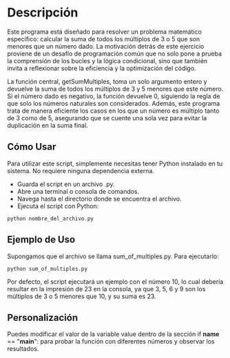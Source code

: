 # Descripción

Este programa está diseñado para resolver un problema matemático específico: calcular la suma de todos los múltiplos de 3 o 5 que son menores que un número dado. La motivación detrás de este ejercicio proviene de un desafío de programación común que no solo pone a prueba la comprensión de los bucles y la lógica condicional, sino que también invita a reflexionar sobre la eficiencia y la optimización del código.

La función central, getSumMultiples, toma un solo argumento entero y devuelve la suma de todos los múltiplos de 3 y 5 menores que este número. Si el número dado es negativo, la función devuelve 0, siguiendo la regla de que solo los números naturales son considerados. Además, este programa trata de manera eficiente los casos en los que un número es múltiplo tanto de 3 como de 5, asegurando que se cuente una sola vez para evitar la duplicación en la suma final.

## Cómo Usar

Para utilizar este script, simplemente necesitas tener Python instalado en tu sistema. No requiere ninguna dependencia externa.

* Guarda el script en un archivo .py.
* Abre una terminal o consola de comandos.
* Navega hasta el directorio donde se encuentra el archivo.
* Ejecuta el script con Python:
  
```
python nombre_del_archivo.py
```

## Ejemplo de Uso

Supongamos que el archivo se llama sum_of_multiples.py. Para ejecutarlo:

```
python sum_of_multiples.py
```

Por defecto, el script ejecutará un ejemplo con el número 10, lo cual debería resultar en la impresión de 23 en la consola, ya que 3, 5, 6 y 9 son los múltiplos de 3 o 5 menores que 10, y su suma es 23.

## Personalización

Puedes modificar el valor de la variable value dentro de la sección if __name__ == "__main__": para probar la función con diferentes números y observar los resultados.
